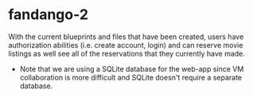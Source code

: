 # fandango-2

With the current blueprints and files that have been created, users have authorization abilities (i.e. create account, login) and can reserve movie listings as well see all of the reservations that they currently have made.

* Note that we are using a SQLite database for the web-app since VM collaboration is more difficult and SQLite doesn't require a separate database.
